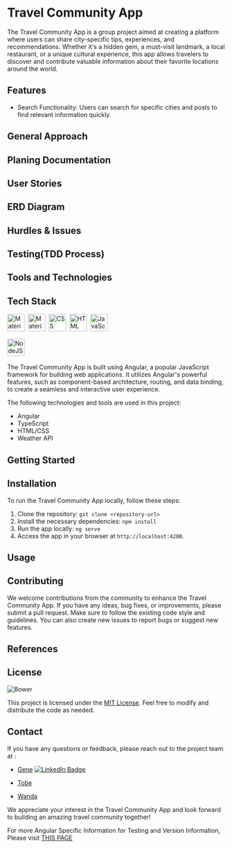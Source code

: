 # Travel Community App

The Travel Community App is a group project aimed at creating a platform where users can share city-specific tips, experiences, and recommendations. Whether it's a hidden gem, a must-visit landmark, a local restaurant, or a unique cultural experience, this app allows travelers to discover and contribute valuable information about their favorite locations around the world.

## Features

- Search Functionality: Users can search for specific cities and posts to find relevant information quickly.


## General Approach 

## Planing Documentation 

## User Stories 

## ERD Diagram 

## Hurdles & Issues 

## Testing(TDD Process)

## Tools and Technologies 




## Tech Stack

<div>
  
  
  <img src="https://cdn.jsdelivr.net/gh/devicons/devicon/icons/materialui/materialui-original.svg" title="Material UI" alt="Material UI" width="40" height="40"/>&nbsp;
  <img src="https://cdn.jsdelivr.net/gh/devicons/devicon/icons/angularjs/angularjs-original.svg" title="Material UI" alt="Material UI" width="40" height="40"/>&nbsp;
  <img src="https://cdn.jsdelivr.net/gh/devicons/devicon/icons/css3/css3-plain-wordmark.svg"  title="CSS3" alt="CSS" width="40" height="40"/>&nbsp;
  <img src="https://cdn.jsdelivr.net/gh/devicons/devicon/icons/html5/html5-original.svg" title="HTML5" alt="HTML" width="40" height="40"/>&nbsp;
  <img src="https://cdn.jsdelivr.net/gh/devicons/devicon/icons/javascript/javascript-original.svg" title="JavaScript" alt="JavaScript" width="40" height="40"/>&nbsp;
  
  <img src="https://cdn.jsdelivr.net/gh/devicons/devicon/icons/nodejs/nodejs-original-wordmark.svg" title="NodeJS" alt="NodeJS" width="40" height="40"/>&nbsp;
  
  
</div>
The Travel Community App is built using Angular, a popular JavaScript framework for building web applications. It utilizes Angular's powerful features, such as component-based architecture, routing, and data binding, to create a seamless and interactive user experience. 

The following technologies and tools are used in this project:

- Angular
- TypeScript
- HTML/CSS
- Weather API

## Getting Started

## Installation
To run the Travel Community App locally, follow these steps:

1. Clone the repository: `git clone <repository-url>`
2. Install the necessary dependencies: `npm install`
3. Run the app locally: `ng serve`
4. Access the app in your browser at `http://localhost:4200`.

## Usage 


## Contributing

We welcome contributions from the community to enhance the Travel Community App. If you have any ideas, bug fixes, or improvements, please submit a pull request. Make sure to follow the existing code style and guidelines. You can also create new issues to report bugs or suggest new features.

## References 


## License
![Bower](https://img.shields.io/bower/l/MI)

This project is licensed under the [MIT License](LICENSE). Feel free to modify and distribute the code as needed.

## Contact

If you have any questions or feedback, please reach out to the project team at :
- [Gene]()  <a href="your-linkedin-URL">
    <img src="https://img.shields.io/badge/LinkedIn-blue?style=for-the-badge&logo=linkedin&logoColor=white" alt="LinkedIn Badge"/>
    
  </a>

- [Tobe]() 
- [Wanda]()

We appreciate your interest in the Travel Community App and look forward to building an amazing travel community together!

For more Angular Specific Information for Testing and Version Information, Please visit [THIS PAGE](angular-setup.md)




